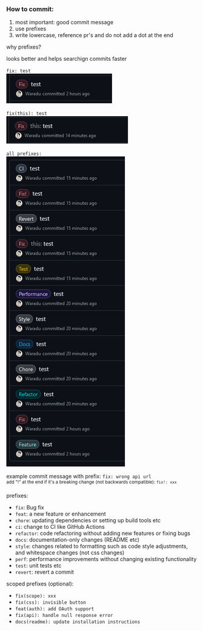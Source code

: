 ### How to commit:

1. most important: good commit message
2. use prefixes
2. write lowercase, reference pr's and do not add a dot at the end

why prefixes?

looks better and helps searchign commits faster

`fix: test`<br>
![fix: test](fix.png)<br>

`fix(this): test`<br>
![fix(this): test](fix_scope.png)<br>

`all prefixes:`<br>
![all](all.png)

example commit message with prefix: `fix: wrong api url`
<br>
<sup>add "!" at the end if it's a breaking change (not backwards compatible): `fix!: xxx`</sup>

prefixes:

- `fix`: Bug fix
- `feat`: a new feature or enhancement
- `chore`: updating dependencies or setting up build tools etc
- `ci`: change to CI like GitHub Actions
- `refactor`: code refactoring without adding new features or fixing bugs
- `docs`: documentation-only changes (README etc)
- `style`: changes related to formatting such as code style adjustments, and whitespace changes (not css changes)
- `perf`: performance improvements without changing existing functionality
- `test`: unit tests etc
- `revert`: revert a commit

scoped prefixes (optional):

- `fix(scope): xxx`
- `fix(css): invisible button`
- `feat(auth): add OAuth support`
- `fix(api): handle null response error`
- `docs(readme): update installation instructions`